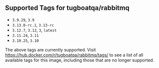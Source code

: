 ## Supported Tags for tugboatqa/rabbitmq

* `3.9.29`, `3.9`
* `3.13.0-rc.1`, `3.13-rc`
* `3.12.7`, `3.12`, `3`, `latest`
* `3.11.24`, `3.11`
* `3.10.25`, `3.10`

The above tags are currently supported. Visit https://hub.docker.com/r/tugboatqa/rabbitmq/tags/ to see a list of all available tags for this image, including those that are no longer supported.
